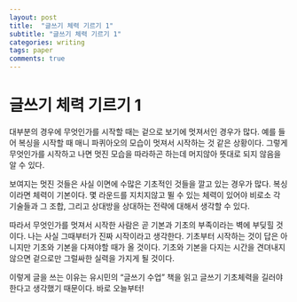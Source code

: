 ```yaml
---
layout: post
title:  "글쓰기 체력 기르기 1"
subtitle: "글쓰기 체력 기르기 1"
categories: writing
tags: paper
comments: true
---
```


# 글쓰기 체력 기르기 1
대부분의 경우에 무엇인가를 시작할 때는 겉으로 보기에 멋져서인 경우가 많다. 
예를 들어 복싱을 시작할 때 매니 파퀴아오의 모습이 멋져서 시작하는 것 같은 상황이다. 
그렇게 무엇인가를 시작하고 나면 멋진 모습을 따라하곤 하는데 머지않아 뜻대로 되지 않음을 알 수 있다.

보여지는 멋진 것들은 사실 이면에 수많은 기초적인 것들을 깔고 있는 경우가 많다. 
복싱이라면 체력이 기본이다. 
몇 라운드를 지치지않고 뛸 수 있는 체력이 있어야 비로소 각 기술들과 그 조합, 
그리고 상대방을 상대하는 전략에 대해서 생각할 수 있다.

따라서 무엇인가를 멋져서 시작한 사람은 곧 기본과 기초의 부족이라는 벽에 부딪힐 것이다. 
나는 사실 그때부터가 진짜 시작이라고 생각한다. 
기초부터 시작하는 것이 답은 아니지만 기초와 기본을 다져야할 때가 올 것이다. 
기초와 기본을 다지는 시간을 견뎌내지 않으면 겉으로만 그럴싸한 실력을 가지게 될 것이다.

이렇게 글을 쓰는 이유는 유시민의 “글쓰기 수업” 책을 읽고 글쓰기 기초체력을 길러야한다고 생각했기 때문이다. 
바로 오늘부터!